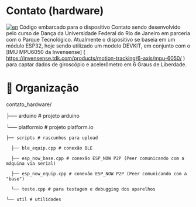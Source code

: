 # Contato (hardware)
[![en](https://img.shields.io/badge/lang-en-red.svg)](https://github.com/partitura-encenada/contato_embarcado/blob/main/README.en.md)
Código embarcado para o dispositivo Contato sendo desenvolvido pelo curso de Dança da Universidade Federal do Rio de Janeiro em parceria com o Parque Tecnológico. Atualmente o dispositivo se baseia em um módulo ESP32, hoje sendo utilizado um modelo DEVKIT, em conjunto com o [IMU MPU6050 da Invensense] ( https://invensense.tdk.com/products/motion-tracking/6-axis/mpu-6050/ ) para captar dados de giroscópio e acelerômetro em 6 Graus de Liberdade.

# 📁 Organização 
contato_hardware/

├── arduino # projeto arduino

└── platformio # projeto platform.io

    ├── scripts # rascunhos para upload
    
      ├── ble_equip.cpp # conexão BLE

      ├── esp_now_base.cpp # conexão ESP_NOW P2P (Peer comunicando com a máquina via serial)

      ├── esp_now_equip.cpp # conexão ESP_NOW P2P (Peer comunicando com a "base")
      
      └── teste.cpp # para testagem e debugging dos aparelhos
      
    └── util # utilidades
    
